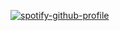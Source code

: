 [![spotify-github-profile](https://spotify-github-profile.vercel.app/api/view?uid=31zucmt2i6zwpqump5tcn6v73pie&cover_image=true&theme=natemoo-re&show_offline=true&background_color=000000&interchange=true&bar_color=72ca98&bar_color_cover=true)](https://spotify-github-profile.kittinanx.com)
